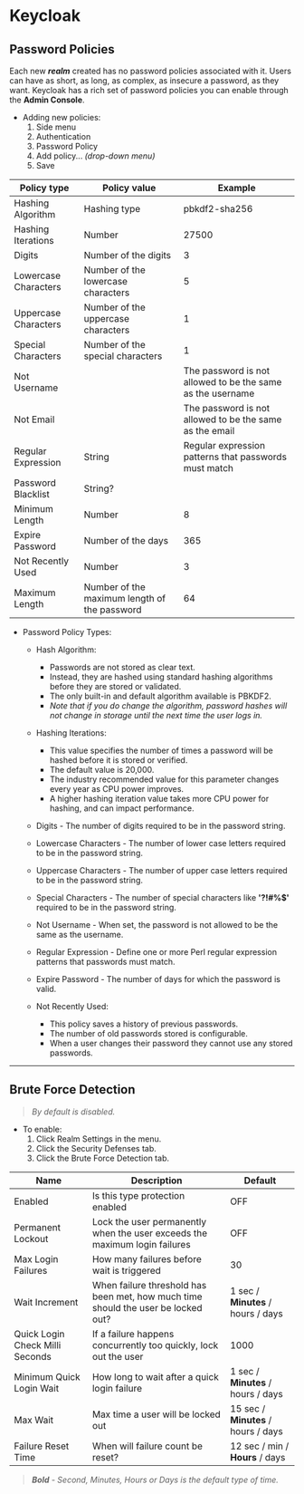 # Keycloak 

## Password Policies

Each new ***realm*** created has no password policies associated with it. 
Users can have as short, as long, as complex, as insecure a password, as they want. 
Keycloak has a rich set of password policies you can enable through the **Admin Console**.

* Adding new policies:
  1. Side menu 
  2. Authentication
  3. Password Policy 
  4. Add policy... *(drop-down menu)* 
  5. Save

| Policy type | Policy value | Example |   
| ----------- | ------------ | ------- |
| Hashing Algorithm | Hashing type | pbkdf2-sha256 |
| Hashing Iterations | Number | 27500 |
| Digits  | Number of the digits | 3 |
| Lowercase Characters | Number of the lowercase characters | 5 |
| Uppercase Characters | Number of the uppercase characters | 1 |
| Special Characters | Number of the special characters | 1 |
| Not Username | | The password is not allowed to be the same as the username |
| Not Email | | The password is not allowed to be the same as the email |
| Regular Expression | String | Regular expression patterns that passwords must match
| Password Blacklist | String? | |
| Minimum Length | Number | 8 |
| Expire Password | Number of the days | 365 |
| Not Recently Used | Number | 3 |
| Maximum Length | Number of the maximum length of the password | 64 |

* Password Policy Types:
    * Hash Algorithm:
        * Passwords are not stored as clear text.
        * Instead, they are hashed using standard hashing algorithms before they are stored or validated. 
        * The only built-in and default algorithm available is PBKDF2.
        * *Note that if you do change the algorithm, password hashes will not change in storage until the next time the user logs in.*

    * Hashing Iterations:
        * This value specifies the number of times a password will be hashed before it is stored or verified.
        * The default value is 20,000. 
        * The industry recommended value for this parameter changes every year as CPU power improves.
        * A higher hashing iteration value takes more CPU power for hashing, and can impact performance.   
    
    * Digits - The number of digits required to be in the password string.
    
    * Lowercase Characters - The number of lower case letters required to be in the password string.
    
    * Uppercase Characters - The number of upper case letters required to be in the password string.
    
    * Special Characters - The number of special characters like **'?!#%$'** required to be in the password string.
    
    * Not Username - When set, the password is not allowed to be the same as the username.
    
    * Regular Expression - Define one or more Perl regular expression patterns that passwords must match.
    
    * Expire Password - The number of days for which the password is valid.
    
    * Not Recently Used:
        * This policy saves a history of previous passwords.
        * The number of old passwords stored is configurable.
        * When a user changes their password they cannot use any stored passwords.

---

## Brute Force Detection
> *By default is disabled.*

* To enable:
  1. Click Realm Settings in the menu.
  2. Click the Security Defenses tab.
  3. Click the Brute Force Detection tab.


| Name | Description | Default |   
| ----------- | ------------ | ------- |
| Enabled | Is this type protection enabled | OFF |
| Permanent Lockout | Lock the user permanently when the user exceeds the maximum login failures | OFF |
| Max Login Failures  | How many failures before wait is triggered | 30 |
| Wait Increment | When failure threshold has been met, how much time should the user be locked out? | 1 sec / **Minutes** / hours / days | 
| Quick Login Check Milli Seconds | If a failure happens concurrently too quickly, lock out the user | 1000 |
| Minimum Quick Login Wait | How long to wait after a quick login failure | 1 sec / **Minutes** / hours / days |
| Max Wait | Max time a user will be locked out | 15 sec / **Minutes** / hours / days |
| Failure Reset Time | When will failure count be reset? | 12 sec / min / **Hours** / days |

> ***Bold** - Second, Minutes, Hours or Days is the default type of time.* 
